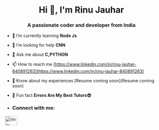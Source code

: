 
<h1 align="center">Hi 👋, I'm Rinu Jauhar</h1>
<h3 align="center">A passionate coder and developer from India</h3>


- 🌱 I’m currently learning **Node Js**

- 🤝 I’m looking for help **CNN**

- 💬 Ask me about **C,PYTHON**

- 📫 How to reach me  [https://www.linkedin.com/in/rinu-jauhar-840891263](https://www.linkedin.com/in/rinu-jauhar-840891263)

- 📄 Know about my experiences [Resume coming soon](Resume coming soon)

- 🤯 Fun fact **Errors Are My Best Tutors😎**
- <h3 align="left">Connect with me:</h3>
<p align="left">
<a href="https://www.linkedin.com/in/rinu-jauhar-840891263" target="blank"><img align="center" src="https://raw.githubusercontent.com/rahuldkjain/github-profile-readme-generator/master/src/images/icons/Social/linked-in-alt.svg" alt="rinu-jauhar-840891263" height="30" width="40" /></a>



